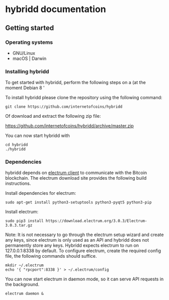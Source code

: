 # hybridd documentation

## Getting started

### Operating systems

- GNU/Linux
- macOS | Darwin


### Installing hybridd


To get started with hybridd, perform the following steps on a
(at the moment Debian 8 '


To install hybridd please clone the repository using the following command:

```
git clone https://github.com/internetofcoins/hybridd
```

Of download and extract the following zip file:

<https://github.com/internetofcoins/hybridd/archive/master.zip>

You can now start hybridd with

```
cd hybridd
./hybridd
```








### Dependencies

hybridd depends on [electrum client](https://download.electrum.org) to communicate with the Bitcoin blockchain. The electrum download site provides the following build instructions.

Install dependencies for electrum:

```
sudo apt-get install python3-setuptools python3-pyqt5 python3-pip
```

Install electrum:

```
sudo pip3 install https://download.electrum.org/3.0.3/Electrum-3.0.3.tar.gz
```

Note: It is not necessary to go through the electrum setup wizard and create any keys, since electrum is only used as an API and hybridd does not permanently store any keys. Hybridd expects electrum to run on 127.0.0.1:8338 by default. To configure electrum, create the required config file, the following commands should suffice.

```
mkdir ~/.electrum
echo '{ "rpcport":8338 }' > ~/.electrum/config
```
You can now start electrum in daemon mode, so it can serve API requests in the background.

```
electrum daemon &
```
